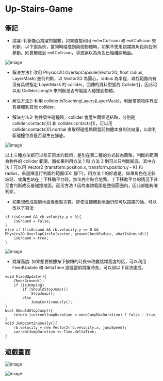 # Up-Stairs-Game

## 筆記
* 跳躍: 判斷能否跳躍的變數，如果直接利用 enterCollision 和 exitCollision 來判斷，以下圖為例，當同時碰撞到兩個物體時，如果不使用跳躍將角色向右側移動，則會觸發到 exitCollision，導致誤以為角色已經離開地面。  

![image](https://user-images.githubusercontent.com/96753049/183745123-f47561b1-801f-4867-921c-b1a881789ca2.png)  

* 解決方法1: 改用 Physics2D.OverlapCapsule(Vector2D, float radius, LayerMask) 進行判斷，以 Vector2D 為圓心，radius 為半徑，尋找範圍內有沒有具備指定 LayerMask 的 collider，回傳的資料型態為 Collider[]，因此可以用 Collider.Length 來判斷是否有範圍內碰撞到物體。

* 解決方法2: 利用 collider.IsTouchingLayers(LayerMask)，判斷當前物件有沒有接觸到其他 collider。  

* 解決方法3: 物件發生碰撞時，collider 會產生兩個連結點，分別是 collider.contacts[0] 和 collider.contacts[1]，可以用 collider.contacts[0].normal 來取得碰撞點跟當前物體本身的法向量，以此判斷碰撞位置是否發生在腳底。  

![image](https://user-images.githubusercontent.com/96753049/183880095-194d18c3-101b-42f9-b851-8f3821344490.png)

以上三種方法都可以修正原本的錯誤，差別在第二種的方式較為簡略，判斷的範圍為物件的 collider 範圍，而如果利用方法 1 和 方法 3 則可以只判斷腳底，其中方法 1 可以用 Vector2 (transform.position.x, transform.position.y - K) 和 radius，來選擇進行判斷的範圍(EX: 腳下)，用方法 1 的好處是，如果角色在走斜坡時、或角色站在上下移動平台時，無法完全貼合地面，上下移動平台的情況下甚至會判斷成反覆碰撞地面，而用方法 1 因為查詢範圍是整個圓圈內，因此都能夠確判斷。

* 如果想改成碰到地面後重製次數，即使沒接觸到地面仍然可以跳躍的話，可以改以下寫法:

<pre><code>if (isGround && rb.velocity.y > 0){
    isGround = false;
}
else if (!isGround && rb.velocity.y <= 0 && Physics2D.OverlapCircle(vector, groundCheckRadius, whatIsGround)){
    isGround = true;
}</code></pre>  
![image](https://user-images.githubusercontent.com/96753049/183751620-d9a14289-1766-4509-99ba-3fd50d9ac8fd.png)

* 跳躍高度: 如果想要根據按下按鈕的時長來改變跳躍高度的話，可以利用 FixedUpdate 和 deltaTime 追蹤當前跳躍時長，可以用以下寫法達成。
<pre><code>void FixedUpdate(){
    CheckGround();
    if (isJumping)
        if (ShouldStopJump())
            StopJump();
        else
            JumpContinuously();
}
bool ShouldStopJump(){
    return (currentJumpDuration < onceJumpMaxDuration) ? false : true;       
}
void JumpContinuously(){
    rb.velocity = new Vector2(rb.velocity.x, jumpSpeed);
    currentJumpDuration += Time.deltaTime;
}</code></pre>  

## 遊戲畫面
![image](https://user-images.githubusercontent.com/96753049/184709216-6bfd95b4-454c-498e-947e-e0b50409f405.png)

![image](https://user-images.githubusercontent.com/96753049/184709017-5a287838-6b13-4a98-870c-b5abc07b566b.png)


